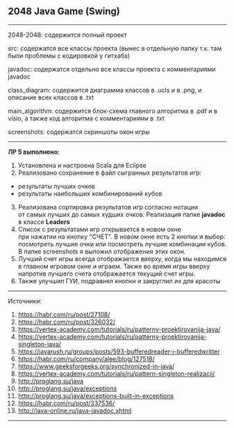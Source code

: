 2048 Java Game (Swing)
----------------------

***********************************************************************************************************************
2048-2048: содержится полный проект

src: содержатся все классы проекта (вынес в отдельную папку т.к. там были проблемы с кодировкой у гитхаба)

javadoc: содержатся отдельно все классы проекта с комментариями javadoc

class_diagram: содержится диаграмма классов в .ucls и в .png, и описание всех классов в .txt

main_algorithm: содержится блок-схема главного алгоритма в .pdf и в visio, а также код алгоритма с комментариями в .txt

screenshots: содержатся скриншоты окон игры
***********************************************************************************************************************
**ЛР 5 выполнено:**  
1. Установлена и настроена Scala для Eclipse
2. Реализовано сохранение в файл сыгранных результатов игр:
- результаты лучших очков
- результаты наибольших комбинирований кубов
3. Реализована сортировка результатов игр согласно нотации  
от самых лучших до самых худших очков. 
Реализация папке **javadoc** в классе **Leaders**
4. Список с результатами игр открывается в новом окне  
при нажатии на кнопку "СЧЕТ". В новом окне есть 2 кнопки и выбор:
посмотреть лучшие очки или посмотреть лучшие комбинации кубов.
В папке screenshots я выложил отображения этих окон.
5. Лучший счет игры всегда отображается вверху, когда мы
находимся в главном игровом окне и играем. Также во время
игры вверху напротив лучшего счета отображается текущий счет игры.
6. Также улучшил ГУИ, подравнял кнопки и закруглил их для красоты


***********************************************************************************************************************
Источники:
1. https://habr.com/ru/post/27108/
2. https://habr.com/ru/post/326032/
3. https://vertex-academy.com/tutorials/ru/patterny-proektirovanija-java/
4. https://vertex-academy.com/tutorials/ru/patterny-proektirovanija-singleton-java/
5. https://javarush.ru/groups/posts/593-bufferedreader-i-bufferedwritter
6. https://habr.com/ru/company/alee/blog/127518/
7. https://www.geeksforgeeks.org/synchronized-in-java/
8. https://vertex-academy.com/tutorials/ru/pattern-singleton-realizacii/
9. http://proglang.su/java
10. http://proglang.su/java/exceptions
11. http://proglang.su/java/exceptions-built-in-exceptions
12. https://habr.com/ru/post/337536/
13. http://java-online.ru/java-javadoc.xhtml
***********************************************************************************************************************
